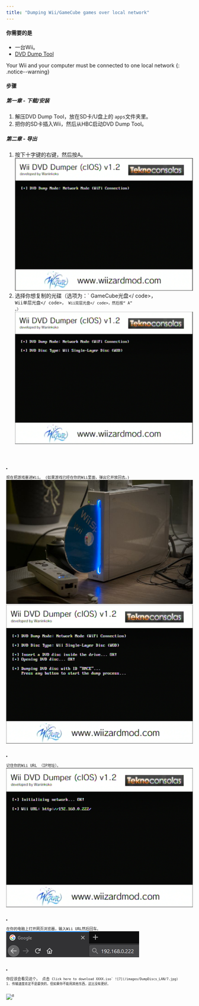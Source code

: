 ```yaml
---
title: "Dumping Wii/GameCube games over local network"
---
```


#### 你需要的是

* 一台Wii。
* [DVD Dump Tool](/assets/files/DVDDumpTool.zip)

Your Wii and your computer must be connected to one local network
{: .notice--warning}

#### 步骤

##### 第一章 - 下载/安装

1. 解压DVD Dump Tool，放在SD卡/U盘上的 `apps`文件夹里。
1. 把你的SD卡插入Wii，然后从HBC启动DVD Dump Tool。

##### 第二章 - 导出

1. 按下十字键的右键，然后按A。![2](/images/DumpDiscs_LAN/2.png)
1. 选择你想复制的光碟（选项为：` GameCube光盘</ code>，<code> Wii单层光盘</ code>，<code> Wii双层光盘</ code>，然后按“ A” 。）
<img src="/images/DumpDiscs_LAN/3.png" alt="3" /></p></li>
<li><p spaces-before="0">现在把游戏塞进Wii。 (如果游戏已经在你的Wii里面，弹出它并放回去。)
<img src="/images/DumpDiscs_LAN/insertthedisc.jpg" alt="插入光碟" />
<img src="/images/DumpDiscs_LAN/4.png" alt="4" /></p></li>
<li><p spaces-before="0">记住你的Wii URL （IP地址）。
<img src="/images/DumpDiscs_LAN/5.png" alt="5" /></p></li>
<li><p spaces-before="0">在你的电脑上打开网页浏览器，输入Wii URL然后回车。
<img src="/images/DumpDiscs_LAN/6.png" alt="6" /></p></li>
<li><p spaces-before="0">你应该会看见这个。 点击 <code>Click here to download XXXX.iso` ![7](/images/DumpDiscs_LAN/7.jpg)
1. 传输速度肯定不是最快的，但如果你不能用其他东西，这比没有更好。

![8](/images/DumpDiscs_LAN/8.PNG)
